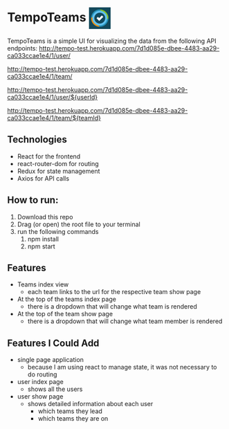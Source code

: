 TempoTeams <img src="https://github.com/zkevinbai/Challenge-TempoTeams/blob/master/public/favicon.png" alt="Aurelian Logo" align="center" height="50px" />
======
TempoTeams is a simple UI for visualizing the data from the following API endpoints:
http://tempo-test.herokuapp.com/7d1d085e-dbee-4483-aa29-ca033ccae1e4/1/user/

http://tempo-test.herokuapp.com/7d1d085e-dbee-4483-aa29-ca033ccae1e4/1/team/

http://tempo-test.herokuapp.com/7d1d085e-dbee-4483-aa29-ca033ccae1e4/1/user/${userId}

http://tempo-test.herokuapp.com/7d1d085e-dbee-4483-aa29-ca033ccae1e4/1/team/${teamId}

Technologies
---
* React for the frontend
* react-router-dom for routing
* Redux for state management 
* Axios for API calls

How to run:
---
1. Download this repo
2. Drag (or open) the root file to your terminal
3. run the following commands
   1. npm install
   2. npm start

Features
---
* Teams index view
  * each team links to the url for the respective team show page
* At the top of the teams index page
  * there is a dropdown that will change what team is rendered
* At the top of the team show page
  * there is a dropdown that will change what team member is rendered

Features I Could Add
---
  * single page application
    * because I am using react to manage state, it was not necessary to do routing
  * user index page
    * shows all the users
  * user show page
    * shows detailed information about each user
      * which teams they lead
      * which teams they are on


